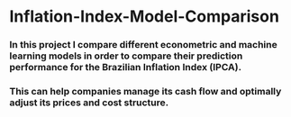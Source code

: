# Inflation-Index-Model-Comparison

### In this project I compare different econometric and machine learning models in order to compare their prediction performance for the Brazilian Inflation Index (IPCA).
### This can help companies manage its cash flow and optimally adjust its prices and cost structure.
